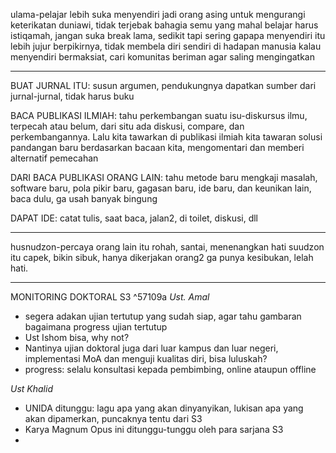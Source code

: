 ulama-pelajar lebih suka menyendiri jadi orang asing untuk mengurangi keterikatan duniawi,  tidak terjebak bahagia semu yang mahal
belajar harus istiqamah, jangan suka break lama, sedikit tapi sering gapapa
menyendiri itu lebih jujur berpikirnya, tidak membela diri sendiri di hadapan manusia
kalau menyendiri bermaksiat, cari komunitas beriman agar saling mengingatkan

---
BUAT JURNAL ITU: susun argumen, pendukungnya dapatkan sumber dari jurnal-jurnal, tidak harus buku

BACA PUBLIKASI ILMIAH: tahu perkembangan suatu isu-diskursus ilmu, terpecah atau belum, dari situ ada diskusi, compare, dan perkembangannya. Lalu kita tawarkan di publikasi ilmiah kita tawaran solusi pandangan baru berdasarkan bacaan kita, mengomentari dan memberi alternatif pemecahan

DARI BACA PUBLIKASI ORANG LAIN: tahu metode baru mengkaji masalah, software baru, pola pikir baru, gagasan baru, ide baru, dan keunikan lain, baca dulu, ga usah banyak bingung

DAPAT IDE: catat tulis, saat baca, jalan2, di toilet, diskusi, dll

---
husnudzon-percaya orang lain itu rohah, santai, menenangkan hati
suudzon itu capek, bikin sibuk, hanya dikerjakan orang2 ga punya kesibukan, lelah hati.  

---
MONITORING DOKTORAL S3 ^57109a
*Ust. Amal*
+ segera adakan ujian tertutup yang sudah siap, agar tahu gambaran bagaimana progress ujian tertutup 
+ Ust Ishom bisa, why not?
+ Nantinya ujian doktoral juga dari luar kampus dan luar negeri, implementasi MoA dan menguji kualitas diri, bisa luluskah?
+ progress: selalu konsultasi kepada pembimbing, online ataupun offline

*Ust Khalid*
+ UNIDA ditunggu: lagu apa yang akan dinyanyikan, lukisan apa yang akan dipamerkan, puncaknya tentu dari S3
+ Karya Magnum Opus ini ditunggu-tunggu oleh para sarjana S3
+ 